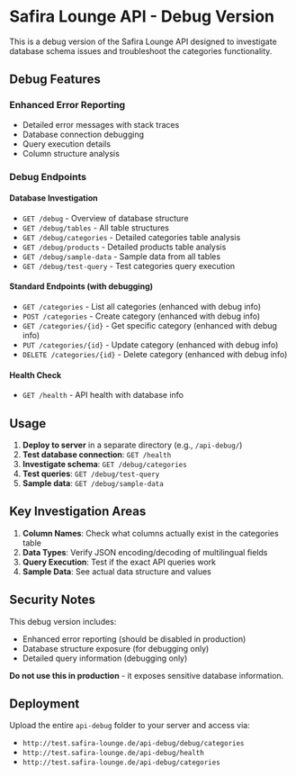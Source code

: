 # Safira Lounge API - Debug Version

This is a debug version of the Safira Lounge API designed to investigate database schema issues and troubleshoot the categories functionality.

## Debug Features

### Enhanced Error Reporting
- Detailed error messages with stack traces
- Database connection debugging
- Query execution details
- Column structure analysis

### Debug Endpoints

#### Database Investigation
- `GET /debug` - Overview of database structure
- `GET /debug/tables` - All table structures
- `GET /debug/categories` - Detailed categories table analysis
- `GET /debug/products` - Detailed products table analysis
- `GET /debug/sample-data` - Sample data from all tables
- `GET /debug/test-query` - Test categories query execution

#### Standard Endpoints (with debugging)
- `GET /categories` - List all categories (enhanced with debug info)
- `POST /categories` - Create category (enhanced with debug info)
- `GET /categories/{id}` - Get specific category (enhanced with debug info)
- `PUT /categories/{id}` - Update category (enhanced with debug info)
- `DELETE /categories/{id}` - Delete category (enhanced with debug info)

#### Health Check
- `GET /health` - API health with database info

## Usage

1. **Deploy to server** in a separate directory (e.g., `/api-debug/`)
2. **Test database connection**: `GET /health`
3. **Investigate schema**: `GET /debug/categories`
4. **Test queries**: `GET /debug/test-query`
5. **Sample data**: `GET /debug/sample-data`

## Key Investigation Areas

1. **Column Names**: Check what columns actually exist in the categories table
2. **Data Types**: Verify JSON encoding/decoding of multilingual fields
3. **Query Execution**: Test if the exact API queries work
4. **Sample Data**: See actual data structure and values

## Security Notes

This debug version includes:
- Enhanced error reporting (should be disabled in production)
- Database structure exposure (for debugging only)
- Detailed query information (debugging only)

**Do not use this in production** - it exposes sensitive database information.

## Deployment

Upload the entire `api-debug` folder to your server and access via:
- `http://test.safira-lounge.de/api-debug/debug/categories`
- `http://test.safira-lounge.de/api-debug/health`
- `http://test.safira-lounge.de/api-debug/categories`